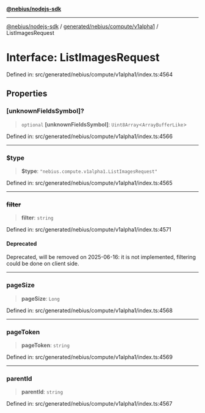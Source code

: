 [**@nebius/nodejs-sdk**](../../../../../README.md)

***

[@nebius/nodejs-sdk](../../../../../README.md) / [generated/nebius/compute/v1alpha1](../README.md) / ListImagesRequest

# Interface: ListImagesRequest

Defined in: src/generated/nebius/compute/v1alpha1/index.ts:4564

## Properties

### \[unknownFieldsSymbol\]?

> `optional` **\[unknownFieldsSymbol\]**: `Uint8Array`\<`ArrayBufferLike`\>

Defined in: src/generated/nebius/compute/v1alpha1/index.ts:4566

***

### $type

> **$type**: `"nebius.compute.v1alpha1.ListImagesRequest"`

Defined in: src/generated/nebius/compute/v1alpha1/index.ts:4565

***

### ~~filter~~

> **filter**: `string`

Defined in: src/generated/nebius/compute/v1alpha1/index.ts:4571

#### Deprecated

Deprecated, will be removed on 2025-06-16: it is not implemented, filtering could be done on client side.

***

### pageSize

> **pageSize**: `Long`

Defined in: src/generated/nebius/compute/v1alpha1/index.ts:4568

***

### pageToken

> **pageToken**: `string`

Defined in: src/generated/nebius/compute/v1alpha1/index.ts:4569

***

### parentId

> **parentId**: `string`

Defined in: src/generated/nebius/compute/v1alpha1/index.ts:4567

